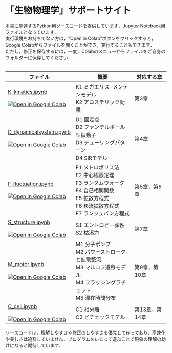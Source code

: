# 「生物物理学」サポートサイト

本書に関連するPython用ソースコードを提供しています．Jupyter Notebook用ファイルとなっています．<br>
実行環境をお持ちでない方は，"Open in Colab"ボタンをクリックすると，Google Colabからファイルを開くことができ，実行することもできます．<br>
ただし，修正を保存するには，一度，Colabのメニューからファイルをご自身のフォルダーに保存してください． <br><br>

| ファイル  | 概要 | 対応する章 |
| ----| ----| ----|
|  [K_kinetics.ipynb](https://github.com/stoyabe/biophys/blob/main/K_kinetics.ipynb)  <br><br> [![Open in Google Colab](https://colab.research.google.com/assets/colab-badge.svg)](https://colab.research.google.com/github/stoyabe/biophys/blob/main/K_kinetics.ipynb) | K1 ミカエリス-メンテンモデル<br> K2 アロステリック効果  | 第3章 |
 | [D_dynamicalsystem.ipynb](https://github.com/stoyabe/biophys/blob/main/D_dynamicalsystem.ipynb) <br><br> [![Open in Google Colab](https://colab.research.google.com/assets/colab-badge.svg)](https://colab.research.google.com/github/stoyabe/biophys/blob/main/D_dynamicalsystem.ipynb) | D1 固定点<br> D2 ファンデルポール型振動子 <br> D3 チューリングパターン<br> D4 SIRモデル | 第4章 |
  | [F_fluctuation.ipynb](https://github.com/stoyabe/biophys/blob/main/F_fluctuation.ipynb) <br><br> [![Open in Google Colab](https://colab.research.google.com/assets/colab-badge.svg)](https://colab.research.google.com/github/stoyabe/biophys/blob/main/F_fluctuation.ipynb) | F1 メトロポリス法 <br> F2 中心極限定理 <br> F3 ランダムウォーク<br> F4 自己相関関数 <br> F5 拡散方程式<br> F6 移流拡散方程式<br> F7 ランジュバン方程式 | 第5章，第6章 |
| [S_structure.ipynb](https://github.com/stoyabe/biophys/blob/main/S_structure.ipynb) <br><br> [![Open in Google Colab](https://colab.research.google.com/assets/colab-badge.svg)](https://colab.research.google.com/github/stoyabe/biophys/blob/main/S_structure.ipynb)  | S1 エントロピー弾性<br> S2 枯渇力 | 第7章 |
| [M_motor.ipynb](https://github.com/stoyabe/biophys/blob/main/M_motor.ipynb) <br><br> [![Open in Google Colab](https://colab.research.google.com/assets/colab-badge.svg)](https://colab.research.google.com/github/stoyabe/biophys/blob/main/M_motor.ipynb)  | M1 分子ポンプ<br>M2 パワーストロークと拡散整流<br> M3 マルコフ遷移モデル<br>M4 フラッシングラチェット<br> M5 滞在時間分布 | 第9章，第10章  |
| [C_cell.ipynb](https://github.com/stoyabe/biophys/blob/main/C_cell.ipynb) <br><br> [![Open in Google Colab](https://colab.research.google.com/assets/colab-badge.svg)](https://colab.research.google.com/github/stoyabe/biophys/blob/main/C_cell.ipynb) | C1 相分離<br> C2 ビチェックモデル | 第13章，第14章 |

ソースコードは，理解しやすさや修正のしやすさを優先して作っており，高速化や美しさは追及していません．プログラムをいじって遊ぶことで現象の理解の助けになると期待しています．
